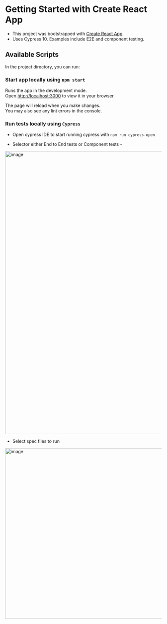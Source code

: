 # Getting Started with Create React App

- This project was bootstrapped with [Create React App](https://github.com/facebook/create-react-app).
- Uses Cypress 10. Examples include E2E and component testing.

## Available Scripts

In the project directory, you can run:

### Start app locally using `npm start`

Runs the app in the development mode.\
Open [http://localhost:3000](http://localhost:3000) to view it in your browser.

The page will reload when you make changes.\
You may also see any lint errors in the console.

### Run tests locally using `Cypress`

- Open cypress IDE to start running cypress with `npm run cypress-open`

- Selector either End to End tests or Component tests -

<img width="906" alt="image" src="https://user-images.githubusercontent.com/13083115/189558938-54c19d3f-2495-4998-a6f1-dfd987708514.png">

- Select spec files to run 

<img width="546" alt="image" src="https://user-images.githubusercontent.com/13083115/189558992-37eeeda3-d46c-4982-9716-edf830017f89.png">
